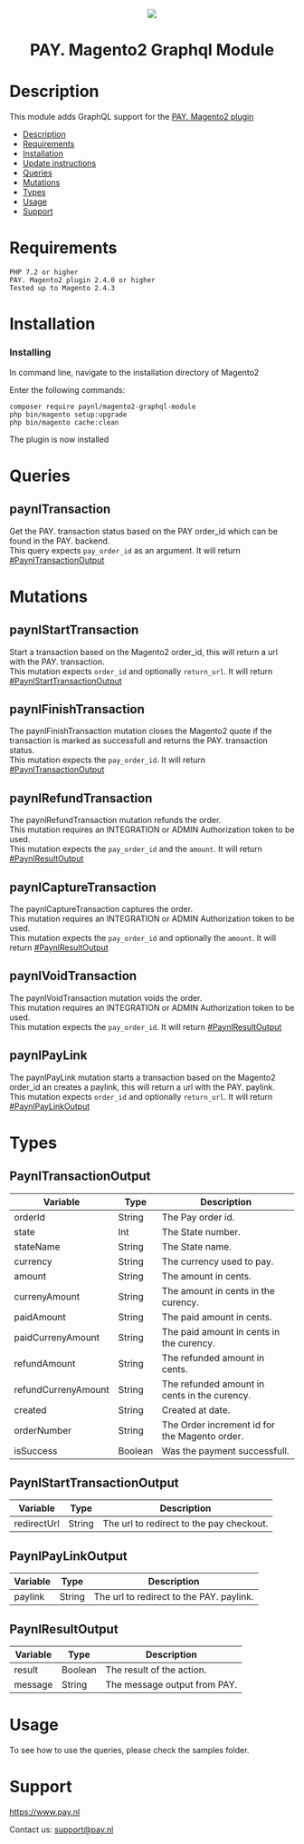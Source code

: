 <p align="center">
    <img src="https://www.pay.nl/uploads/1/brands/main_logo.png" />
</p>
<h1 align="center">PAY. Magento2 Graphql Module</h1>
  
# Description

This module adds GraphQL support for the [PAY. Magento2 plugin](https://github.com/paynl/magento2-plugin)


- [Description](#description)
- [Requirements](#requirements)
- [Installation](#installation)
- [Update instructions](#update-instructions)
- [Queries](#queries)
- [Mutations](#mutations)
- [Types](#types)
- [Usage](#usage)
- [Support](#support)



# Requirements

    PHP 7.2 or higher
    PAY. Magento2 plugin 2.4.0 or higher
    Tested up to Magento 2.4.3


# Installation
### Installing

In command line, navigate to the installation directory of Magento2

Enter the following commands:

```
composer require paynl/magento2-graphql-module
php bin/magento setup:upgrade
php bin/magento cache:clean
```

The plugin is now installed


# Queries

## paynlTransaction

Get the PAY. transaction status based on the PAY order_id which can be found in the PAY. backend.<br/>
This query expects `pay_order_id` as an argument. It will return [#PaynlTransactionOutput](#paynltransactionoutput)

# Mutations

## paynlStartTransaction

Start a transaction based on the Magento2 order_id, this will return a url with the PAY. transaction.<br/>
This mutation expects `order_id` and optionally `return_url`. It will return [#PaynlStartTransactionOutput](#paynlstarttransactionoutput)

## paynlFinishTransaction

The paynlFinishTransaction mutation closes the Magento2 quote if the transaction is marked as successfull and returns the PAY. transaction status. <br/>
This mutation expects the `pay_order_id`. It will return [#PaynlTransactionOutput](#paynltransactionoutput)

## paynlRefundTransaction

The paynlRefundTransaction mutation refunds the order. <br/>
This mutation requires an INTEGRATION or ADMIN Authorization token to be used. <br/>
This mutation expects the `pay_order_id` and the `amount`. It will return [#PaynlResultOutput](#paynlresultoutput)

## paynlCaptureTransaction

The paynlCaptureTransaction captures the order.<br/>
This mutation requires an INTEGRATION or ADMIN Authorization token to be used. <br/>
This mutation expects the `pay_order_id` and optionally the `amount`. It will return [#PaynlResultOutput](#paynlresultoutput)

## paynlVoidTransaction

The paynlVoidTransaction mutation voids the order.<br/>
This mutation requires an INTEGRATION or ADMIN Authorization token to be used. <br/>
This mutation expects the `pay_order_id`. It will return [#PaynlResultOutput](#paynlresultoutput)

## paynlPayLink

The paynlPayLink mutation starts a transaction based on the Magento2 order_id an creates a paylink, this will return a url with the PAY. paylink.<br/>
This mutation expects `order_id` and optionally `return_url`. It will return [#PaynlPayLinkOutput](#paynlstarttransactionoutput)

# Types

## PaynlTransactionOutput

| Variable            | Type    | Description                                   |
| ------------------- | ------- | --------------------------------------------- |
| orderId             | String  | The Pay order id.                             |
| state               | Int     | The State number.                             |
| stateName           | String  | The State name.                               |
| currency            | String  | The currency used to pay.                     |
| amount              | String  | The amount in cents.                          |
| currenyAmount       | String  | The amount in cents in the curency.           |
| paidAmount          | String  | The paid amount in cents.                     |
| paidCurrenyAmount   | String  | The paid amount in cents in the curency.      |
| refundAmount        | String  | The refunded amount in cents.                 |
| refundCurrenyAmount | String  | The refunded amount in cents in the curency.  |
| created             | String  | Created at date.                              |
| orderNumber         | String  | The Order increment id for the Magento order. |
| isSuccess           | Boolean | Was the payment successfull.                  |

## PaynlStartTransactionOutput

| Variable    | Type   | Description                              |
| ----------- | ------ | ---------------------------------------- |
| redirectUrl | String | The url to redirect to the pay checkout. |

## PaynlPayLinkOutput

| Variable    | Type   | Description                              |
| ----------- | ------ | ---------------------------------------- |
| paylink     | String | The url to redirect to the PAY. paylink. |

## PaynlResultOutput

| Variable    | Type    | Description                              |
| ----------- | ------  | ---------------------------------------- |
| result      | Boolean | The result of the action.                |
| message     | String  | The message output from PAY.             |


# Usage

To see how to use the queries, please check the samples folder. 

# Support
https://www.pay.nl

Contact us: support@pay.nl